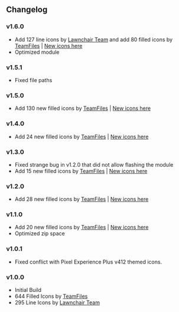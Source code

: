 ## Changelog

### v1.6.0
- Add 127 line icons by [Lawnchair Team](https://github.com/LawnchairLauncher/lawnicons "Lawnchair GitHub") and add 80 filled icons by [TeamFiles](https://t.me/modulesrepo "Modules Repository | Team Files™") | [New icons here](https://github.com/Syoker/ExtraThemedIcons/blob/main/newicons.md#v160 "New icons for version v1.6.0")
- Optimized module

### v1.5.1
- Fixed file paths

### v1.5.0
- Add 130 new filled icons by [TeamFiles](https://t.me/modulesrepo "Modules Repository | Team Files™") | [New icons here](https://github.com/Syoker/ExtraThemedIcons/blob/main/newicons.md#v150 "New icons for version v1.5.0")

### v1.4.0
- Add 24 new filled icons by [TeamFiles](https://t.me/modulesrepo "Modules Repository | Team Files™") | [New icons here](https://github.com/Syoker/ExtraThemedIcons/blob/main/newicons.md#v140 "New icons for version v1.4.0")

### v1.3.0
- Fixed strange bug in v1.2.0 that did not allow flashing the module
- Add 15 new filled icons by [TeamFiles](https://t.me/modulesrepo "Modules Repository | Team Files™") | [New icons here](https://github.com/Syoker/ExtraThemedIcons/blob/main/newicons.md#v130 "New icons for version v1.3.0")

### v1.2.0
- Add 28 new filled icons by [TeamFiles](https://t.me/modulesrepo "Modules Repository | Team Files™") | [New icons here](https://github.com/Syoker/ExtraThemedIcons/blob/main/newicons.md#v120 "New icons for version v1.2.0")

### v1.1.0
- Add 20 new filled icons by [TeamFiles](https://t.me/modulesrepo "Modules Repository | Team Files™") | [New icons here](https://github.com/Syoker/ExtraThemedIcons/blob/main/newicons.md#v110 "New icons for version v1.1.0")
- Optimized zip space

### v1.0.1
- Fixed conflict with Pixel Experience Plus v412 themed icons.

### v1.0.0
- Initial Build
- 644 Filled Icons by [TeamFiles](https://t.me/modulesrepo "Modules Repository | Team Files™")
- 295 Line Icons by [Lawnchair Team](https://github.com/LawnchairLauncher/lawnicons "Lawnchair GitHub")
